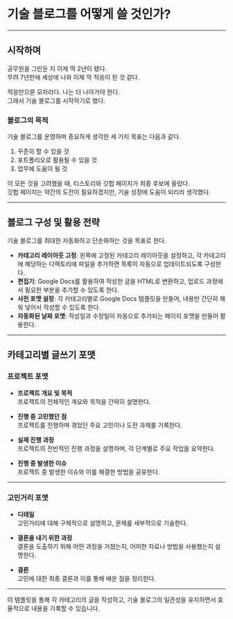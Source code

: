 # 기술 블로그를 어떻게 쓸 것인가?

---

## 시작하며

공무원을 그만둔 지 이제 딱 2년이 됐다.  
무려 7년만에 세상에 나와 이제 막 적응이 된 것 같다.

적응만으론 모자라다. 나는 더 나아가야 한다.  
그래서 기술 블로그를 시작하기로 했다.

### 블로그의 목적

기술 블로그를 운영하며 중요하게 생각한 세 가지 목표는 다음과 같다.

1. 꾸준히 할 수 있을 것  
2. 포트폴리오로 활용될 수 있을 것  
3. 업무에 도움이 될 것  

이 모든 것을 고려했을 때, 티스토리와 깃헙 페이지가 최종 후보에 올랐다.  
깃헙 페이지는 약간의 도전이 필요하겠지만, 기술 성장에 도움이 되리라 생각했다.

---

## 블로그 구성 및 활용 전략

기술 블로그를 최대한 자동화하고 단순화하는 것을 목표로 한다.

- **카테고리 레이아웃 고정**: 왼쪽에 고정된 카테고리 레이아웃을 설정하고, 각 카테고리에 해당하는 디렉토리에 파일을 추가하면 목록이 자동으로 업데이트되도록 구성한다.
- **편집기**: Google Docs를 활용하여 작성한 글을 HTML로 변환하고, 업로드 과정에서 필요한 부분을 추가할 수 있도록 한다.
- **사전 포맷 설정**: 각 카테고리별로 Google Docs 템플릿을 만들어, 내용만 간단히 채워 넣어서 작성할 수 있도록 한다.
- **자동화된 날짜 포맷**: 작성일과 수정일이 자동으로 추가되는 페이지 포맷을 만들어 활용한다.

---

## 카테고리별 글쓰기 포맷

### 프로젝트 포맷

- **프로젝트 개요 및 목적**  
  프로젝트의 전체적인 개요와 목적을 간략히 설명한다.

- **진행 중 고민했던 점**  
  프로젝트를 진행하며 겪었던 주요 고민이나 도전 과제를 기록한다.

- **실제 진행 과정**  
  프로젝트의 전반적인 진행 과정을 설명하며, 각 단계별로 주요 작업을 요약한다.

- **진행 중 발생한 이슈**  
  프로젝트 중 발생한 이슈와 이를 해결한 방법을 공유한다.

---

### 고민거리 포맷

- **디테일**  
  고민거리에 대해 구체적으로 설명하고, 문제를 세부적으로 기술한다.

- **결론을 내기 위한 과정**  
  결론을 도출하기 위해 어떤 과정을 거쳤는지, 어떠한 자료나 방법을 사용했는지 설명한다.

- **결론**  
  고민에 대한 최종 결론과 이를 통해 배운 점을 정리한다.
  
---

이 템플릿을 통해 각 카테고리의 글을 작성하고, 기술 블로그의 일관성을 유지하면서 효율적으로 내용을 기록할 수 있습니다.
